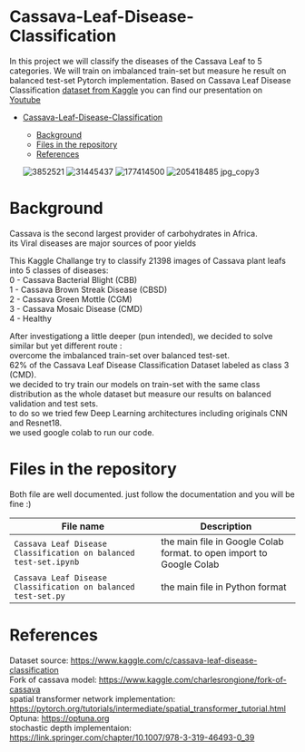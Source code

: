 # Cassava-Leaf-Disease-Classification
In this project we will classify the diseases of the Cassava Leaf to 5 categories. We will train on imbalanced train-set but measure he result on balanced test-set
Pytorch implementation.
Based on Cassava Leaf Disease Classification [dataset from Kaggle](https://www.kaggle.com/c/cassava-leaf-disease-classification)
you can find our presentation on [Youtube](https://youtu.be/yg20D6vt6BA)

- [Cassava-Leaf-Disease-Classification](#Cassava-Leaf-Disease-Classification)
  * [Background](#Background)
  * [Files in the repository](#Files-in-the-repository)
  * [References](#References)
  
  ![3852521](https://user-images.githubusercontent.com/81647059/124014048-b27cd700-d9eb-11eb-8776-601fa6e6ef60.jpg)
![31445437](https://user-images.githubusercontent.com/81647059/124014076-bb6da880-d9eb-11eb-9d9e-43cf718fff4e.jpg)
![177414500](https://user-images.githubusercontent.com/81647059/124014120-ca545b00-d9eb-11eb-9947-1962fc512d6b.jpg)
![205418485 jpg_copy3](https://user-images.githubusercontent.com/81647059/124014153-d50ef000-d9eb-11eb-8794-4c58ccc567ab.jpg)

  
  
  
  
  
# Background
Cassava is the second largest provider of carbohydrates in Africa.  
its Viral diseases are major sources of poor yields

This Kaggle Challange try to classify 21398 images of Cassava plant leafs into 5 classes of diseases:  
  0 - Cassava Bacterial Blight (CBB)  
  1 - Cassava Brown Streak Disease (CBSD)  
  2 - Cassava Green Mottle (CGM)  
  3 - Cassava Mosaic Disease (CMD)  
  4 - Healthy  
  
After investigationg a little deeper (pun intended), we decided to solve similar but yet different route :  
overcome the imbalanced train-set over balanced test-set.  
62% of the Cassava Leaf Disease Classification Dataset labeled as class 3 (CMD).  
we decided to try train our models on train-set with the same class distribution as the whole dataset but measure our results on balanced validation and test sets.  
to do so we tried few Deep Learning architectures including originals CNN and Resnet18.  
we used google colab to run our code.


# Files in the repository

Both file are well documented. just follow the documentation and you will be fine :)

|File name         | Description |
|----------------------|------|
|`Cassava Leaf Disease Classification on balanced test-set.ipynb`| the main file in Google Colab format. to open import to Google Colab|
|`Cassava Leaf Disease Classification on balanced test-set.py`| the main file in Python format|

# References

Dataset source: https://www.kaggle.com/c/cassava-leaf-disease-classification  
Fork of cassava model: https://www.kaggle.com/charlesrongione/fork-of-cassava  
spatial transformer network implementation: https://pytorch.org/tutorials/intermediate/spatial_transformer_tutorial.html  
Optuna: https://optuna.org    
stochastic depth implementaion: https://link.springer.com/chapter/10.1007/978-3-319-46493-0_39  
